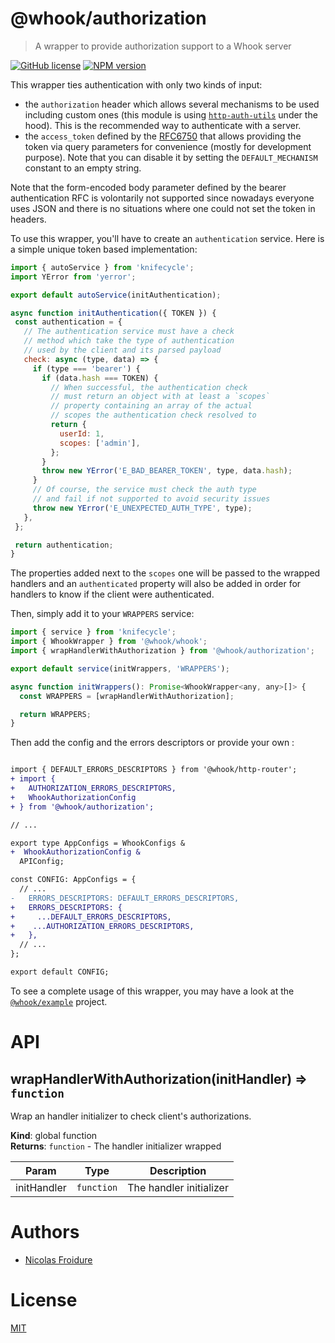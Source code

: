[//]: # ( )
[//]: # (This file is automatically generated by a `metapak`)
[//]: # (module. Do not change it  except between the)
[//]: # (`content:start/end` flags, your changes would)
[//]: # (be overridden.)
[//]: # ( )
# @whook/authorization
> A wrapper to provide authorization support to a Whook server

[![GitHub license](https://img.shields.io/badge/license-MIT-blue.svg)](https://github.com/nfroidure/whook/blob/master/packages/whook-authorization/LICENSE)
[![NPM version](https://badge.fury.io/js/%40whook%2Fauthorization.svg)](https://npmjs.org/package/@whook/authorization)


[//]: # (::contents:start)

This wrapper ties authentication with only two kinds of input:
- the `authorization` header which allows several mechanisms to be used
  including custom ones (this module is using
  [`http-auth-utils`](https://www.npmjs.com/package/http-auth-utils)
  under the hood). This is the recommended way to authenticate with
  a server.
- the `access_token` defined by the
  [RFC6750](https://tools.ietf.org/html/rfc6750#page-6) that allows
  providing the token via query parameters for convenience (mostly
  for development purpose). Note that you can disable it by setting
  the `DEFAULT_MECHANISM` constant to an empty string.

Note that the form-encoded body parameter defined by the bearer
 authentication RFC is volontarily not supported since nowadays
 everyone uses JSON and there is no situations where one could
 not set the token in headers.

To use this wrapper, you'll have to create an `authentication`
 service. Here is a simple unique token based implementation:
 ```js
 import { autoService } from 'knifecycle';
import YError from 'yerror';

export default autoService(initAuthentication);

async function initAuthentication({ TOKEN }) {
  const authentication = {
    // The authentication service must have a check
    // method which take the type of authentication
    // used by the client and its parsed payload
    check: async (type, data) => {
      if (type === 'bearer') {
        if (data.hash === TOKEN) {
          // When successful, the authentication check
          // must return an object with at least a `scopes`
          // property containing an array of the actual
          // scopes the authentication check resolved to
          return {
            userId: 1,
            scopes: ['admin'],
          };
        }
        throw new YError('E_BAD_BEARER_TOKEN', type, data.hash);
      }
      // Of course, the service must check the auth type
      // and fail if not supported to avoid security issues
      throw new YError('E_UNEXPECTED_AUTH_TYPE', type);
    },
  };

  return authentication;
}
```

The properties added next to the `scopes` one will be passed to
 the wrapped handlers and an `authenticated` property will also
 be added in order for handlers to know if the client were
 authenticated.

Then, simply add it to your `WRAPPERS` service:
```js
import { service } from 'knifecycle';
import { WhookWrapper } from '@whook/whook';
import { wrapHandlerWithAuthorization } from '@whook/authorization';

export default service(initWrappers, 'WRAPPERS');

async function initWrappers(): Promise<WhookWrapper<any, any>[]> {
  const WRAPPERS = [wrapHandlerWithAuthorization];

  return WRAPPERS;
}
```

Then add the config and the errors descriptors or provide your own :
```diff

import { DEFAULT_ERRORS_DESCRIPTORS } from '@whook/http-router';
+ import {
+   AUTHORIZATION_ERRORS_DESCRIPTORS,
+   WhookAuthorizationConfig
+ } from '@whook/authorization';

// ...

export type AppConfigs = WhookConfigs &
+  WhookAuthorizationConfig &
  APIConfig;

const CONFIG: AppConfigs = {
  // ...
-   ERRORS_DESCRIPTORS: DEFAULT_ERRORS_DESCRIPTORS,
+   ERRORS_DESCRIPTORS: {
+     ...DEFAULT_ERRORS_DESCRIPTORS,
+    ...AUTHORIZATION_ERRORS_DESCRIPTORS,
+   },
  // ...
};

export default CONFIG;
```

To see a complete usage of this wrapper, you may have a look at the
 [`@whook/example`](https://github.com/nfroidure/whook/tree/master/packages/whook-example)
 project.

[//]: # (::contents:end)

# API
<a name="wrapHandlerWithAuthorization"></a>

## wrapHandlerWithAuthorization(initHandler) ⇒ <code>function</code>
Wrap an handler initializer to check client's authorizations.

**Kind**: global function  
**Returns**: <code>function</code> - The handler initializer wrapped  

| Param | Type | Description |
| --- | --- | --- |
| initHandler | <code>function</code> | The handler initializer |


# Authors
- [Nicolas Froidure](http://insertafter.com/en/index.html)

# License
[MIT](https://github.com/nfroidure/whook/blob/master/packages/whook-authorization/LICENSE)
